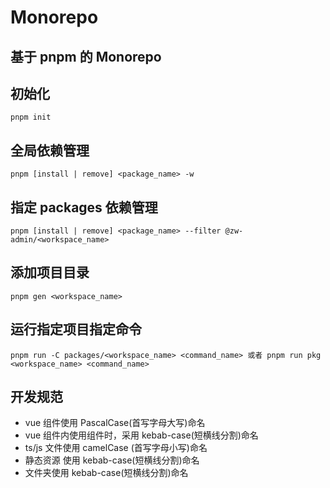 # Monorepo

## 基于 pnpm 的 Monorepo

## 初始化

```
pnpm init
```

## 全局依赖管理

```
pnpm [install | remove] <package_name> -w
```

## 指定 packages 依赖管理

```
pnpm [install | remove] <package_name> --filter @zw-admin/<workspace_name>
```

## 添加项目目录

```
pnpm gen <workspace_name>
```

## 运行指定项目指定命令

```
pnpm run -C packages/<workspace_name> <command_name> 或者 pnpm run pkg <workspace_name> <command_name>
```

## 开发规范

- vue 组件使用 PascalCase(首写字母大写)命名
- vue 组件内使用组件时，采用 kebab-case(短横线分割)命名
- ts/js 文件使用 camelCase (首写字母小写)命名
- 静态资源 使用 kebab-case(短横线分割)命名
- 文件夹使用 kebab-case(短横线分割)命名

